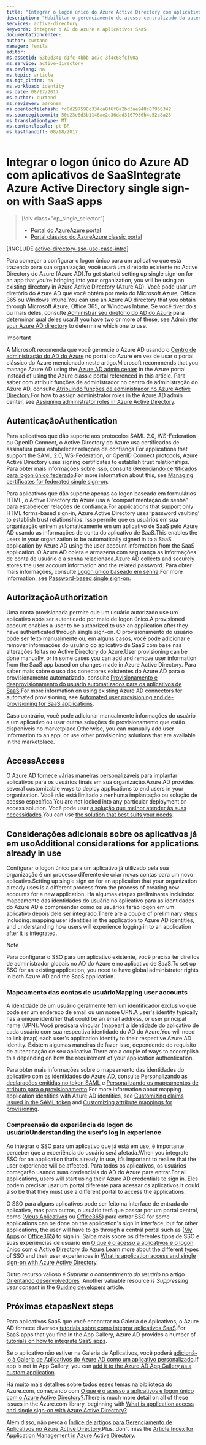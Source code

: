 ```yaml
---
title: "Integrar o logon único do Azure Active Directory com aplicativos SaaS | Microsoft Docs"
description: "Habilitar o gerenciamento de acesso centralizado da autenticação de logon único e do provisionamento de usuário dos aplicativos SaaS no Active Directory do Azure. Uma visão geral de como integrar o Active Directory do Azure a aplicativos SaaS."
services: active-directory
keywords: integrar o AD do Azure a aplicativos SaaS
documentationcenter: 
author: curtand
manager: femila
editor: 
ms.assetid: 53b9d341-d1fc-4bbb-ac7c-3f4c68fcf00a
ms.service: active-directory
ms.devlang: na
ms.topic: article
ms.tgt_pltfrm: na
ms.workload: identity
ms.date: 08/17/2017
ms.author: curtand
ms.reviewer: aaronsm
ms.openlocfilehash: fc0d297598c334ca8f6f8a2bd3ae948c87956342
ms.sourcegitcommit: 50e23e8d3b1148ae2d36dad3167936b4e52c8a23
ms.translationtype: MT
ms.contentlocale: pt-BR
ms.lasthandoff: 08/18/2017
---
```

# <a name="integrate-azure-active-directory-single-sign-on-with-saas-apps"></a><span data-ttu-id="1076d-105">Integrar o logon único do Azure AD com aplicativos de SaaS</span><span class="sxs-lookup"><span data-stu-id="1076d-105">Integrate Azure Active Directory single sign-on with SaaS apps</span></span>
> [!div class="op_single_selector"]
> * [<span data-ttu-id="1076d-106">Portal do Azure</span><span class="sxs-lookup"><span data-stu-id="1076d-106">Azure portal</span></span>](active-directory-enterprise-apps-manage-sso.md)
> * [<span data-ttu-id="1076d-107">Portal clássico do Azure</span><span class="sxs-lookup"><span data-stu-id="1076d-107">Azure classic portal</span></span>](active-directory-sso-integrate-saas-apps.md)
>
>

[!INCLUDE [active-directory-sso-use-case-intro](../../includes/active-directory-sso-use-case-intro.md)]

<span data-ttu-id="1076d-108">Para começar a configurar o logon único para um aplicativo que está trazendo para sua organização, você usará um diretório existente no Active Directory do Azure (Azure AD).</span><span class="sxs-lookup"><span data-stu-id="1076d-108">To get started setting up single sign-on for an app that you’re bringing into your organization, you will be using an existing directory in Azure Active Directory (Azure AD).</span></span> <span data-ttu-id="1076d-109">Você pode usar um diretório do Azure AD que você obtém por meio do Microsoft Azure, Office 365 ou Windows Intune.</span><span class="sxs-lookup"><span data-stu-id="1076d-109">You can use an Azure AD directory that you obtain through Microsoft Azure, Office 365, or Windows Intune.</span></span> <span data-ttu-id="1076d-110">Se você tiver dois ou mais deles, consulte [Administrar seu diretório do AD do Azure](active-directory-administer.md) para determinar qual deles usar.</span><span class="sxs-lookup"><span data-stu-id="1076d-110">If you have two or more of these, see [Administer your Azure AD directory](active-directory-administer.md) to determine which one to use.</span></span>

> [!IMPORTANT]
> <span data-ttu-id="1076d-111">A Microsoft recomenda que você gerencie o Azure AD usando o [Centro de administração do AD do Azure](https://aad.portal.azure.com) no portal do Azure em vez de usar o portal clássico do Azure mencionado neste artigo.</span><span class="sxs-lookup"><span data-stu-id="1076d-111">Microsoft recommends that you manage Azure AD using the [Azure AD admin center](https://aad.portal.azure.com) in the Azure portal instead of using the Azure classic portal referenced in this article.</span></span> <span data-ttu-id="1076d-112">Para saber com atribuir funções de administrador no centro de administração do Azure AD, consulte [Atribuindo funções de administrador no Azure Active Directory](active-directory-enterprise-apps-manage-sso.md).</span><span class="sxs-lookup"><span data-stu-id="1076d-112">For how to assign administrator roles in the Azure AD admin center, see [Assigning administrator roles in Azure Active Directory](active-directory-enterprise-apps-manage-sso.md).</span></span>

## <a name="authentication"></a><span data-ttu-id="1076d-113">Autenticação</span><span class="sxs-lookup"><span data-stu-id="1076d-113">Authentication</span></span>
<span data-ttu-id="1076d-114">Para aplicativos que dão suporte aos protocolos SAML 2.0, WS-Federation ou OpenID Connect, o Active Directory do Azure usa certificados de assinatura para estabelecer relações de confiança.</span><span class="sxs-lookup"><span data-stu-id="1076d-114">For applications that support the SAML 2.0, WS-Federation, or OpenID Connect protocols, Azure Active Directory uses signing certificates to establish trust relationships.</span></span> <span data-ttu-id="1076d-115">Para obter mais informações sobre isso, consulte [Gerenciando certificados para logon único federado](active-directory-sso-certs.md).</span><span class="sxs-lookup"><span data-stu-id="1076d-115">For more information about this, see [Managing certificates for federated single sign-on](active-directory-sso-certs.md).</span></span>

<span data-ttu-id="1076d-116">Para aplicativos que dão suporte apenas ao logon baseado em formulários HTML, o Active Directory do Azure usa a “compartimentação de senha” para estabelecer relações de confiança.</span><span class="sxs-lookup"><span data-stu-id="1076d-116">For applications that support only HTML forms-based sign-in, Azure Active Directory uses ‘password vaulting’ to establish trust relationships.</span></span> <span data-ttu-id="1076d-117">Isso permite que os usuários em sua organização entrem automaticamente em um aplicativo de SaaS pelo Azure AD usando as informações de conta do aplicativo de SaaS.</span><span class="sxs-lookup"><span data-stu-id="1076d-117">This enables the users in your organization to be automatically signed in to a SaaS application by Azure AD using the user account information from the SaaS application.</span></span> <span data-ttu-id="1076d-118">O Azure AD coleta e armazena com segurança as informações de conta de usuário e a senha relacionada.</span><span class="sxs-lookup"><span data-stu-id="1076d-118">Azure AD collects and securely stores the user account information and the related password.</span></span> <span data-ttu-id="1076d-119">Para obter mais informações, consulte [Logon único baseado em senha](active-directory-appssoaccess-whatis.md#password-based-single-sign-on).</span><span class="sxs-lookup"><span data-stu-id="1076d-119">For more information, see [Password-based single sign-on](active-directory-appssoaccess-whatis.md#password-based-single-sign-on).</span></span>

## <a name="authorization"></a><span data-ttu-id="1076d-120">Autorização</span><span class="sxs-lookup"><span data-stu-id="1076d-120">Authorization</span></span>
<span data-ttu-id="1076d-121">Uma conta provisionada permite que um usuário autorizado use um aplicativo após ser autenticado por meio de logon único.</span><span class="sxs-lookup"><span data-stu-id="1076d-121">A provisioned account enables a user to be authorized to use an application after they have authenticated through single sign-on.</span></span> <span data-ttu-id="1076d-122">O provisionamento do usuário pode ser feito manualmente ou, em alguns casos, você pode adicionar e remover informações do usuário do aplicativo de SaaS com base nas alterações feitas no Active Directory do Azure.</span><span class="sxs-lookup"><span data-stu-id="1076d-122">User provisioning can be done manually, or in some cases you can add and remove user information from the SaaS app based on changes made in Azure Active Directory.</span></span> <span data-ttu-id="1076d-123">Para saber mais sobre o uso dos conectores existentes do Azure AD para o provisionamento automatizado, consulte [Provisionamento e desprovisionamento do usuário automatizados para os aplicativos de SaaS](active-directory-saas-app-provisioning.md).</span><span class="sxs-lookup"><span data-stu-id="1076d-123">For more information on using existing Azure AD connectors for automated provisioning, see  [Automated user provisioning and de-provisioning for SaaS applications](active-directory-saas-app-provisioning.md).</span></span>

<span data-ttu-id="1076d-124">Caso contrário, você pode adicionar manualmente informações do usuário a um aplicativo ou usar outras soluções de provisionamento que estão disponíveis no marketplace.</span><span class="sxs-lookup"><span data-stu-id="1076d-124">Otherwise, you can manually add user information to an app, or use other provisioning solutions that are available in the marketplace.</span></span>

## <a name="access"></a><span data-ttu-id="1076d-125">Access</span><span class="sxs-lookup"><span data-stu-id="1076d-125">Access</span></span>
<span data-ttu-id="1076d-126">O Azure AD fornece várias maneiras personalizáveis para implantar aplicativos para os usuários finais em sua organização.</span><span class="sxs-lookup"><span data-stu-id="1076d-126">Azure AD provides several customizable ways to deploy applications to end users in your organization.</span></span> <span data-ttu-id="1076d-127">Você não está limitado a nenhuma implantação ou solução de acesso específica.</span><span class="sxs-lookup"><span data-stu-id="1076d-127">You are not locked into any particular deployment or access solution.</span></span> <span data-ttu-id="1076d-128">Você pode usar [a solução que melhor atender às suas necessidades](active-directory-appssoaccess-whatis.md#deploying-azure-ad-integrated-applications-to-users).</span><span class="sxs-lookup"><span data-stu-id="1076d-128">You can use [the solution that best suits your needs](active-directory-appssoaccess-whatis.md#deploying-azure-ad-integrated-applications-to-users).</span></span>

## <a name="additional-considerations-for-applications-already-in-use"></a><span data-ttu-id="1076d-129">Considerações adicionais sobre os aplicativos já em uso</span><span class="sxs-lookup"><span data-stu-id="1076d-129">Additional considerations for applications already in use</span></span>
<span data-ttu-id="1076d-130">Configurar o logon único para um aplicativo já utilizado pela sua organização é um processo diferente de criar novas contas para um novo aplicativo.</span><span class="sxs-lookup"><span data-stu-id="1076d-130">Setting up single sign on for an application that your organization already uses is a different process from the process of creating new accounts for a new application.</span></span> <span data-ttu-id="1076d-131">Há algumas etapas preliminares incluindo: mapeamento das identidades do usuário no aplicativo para as identidades do Azure AD e compreender como os usuários farão logon em um aplicativo depois dele ser integrado.</span><span class="sxs-lookup"><span data-stu-id="1076d-131">There are a couple of preliminary steps including: mapping user identities in the application to Azure AD identities, and understanding how users will experience logging in to an application after it is integrated.</span></span>

> [!NOTE]
> <span data-ttu-id="1076d-132">Para configurar o SSO para um aplicativo existente, você precisa ter direitos de administrador globais no AD do Azure e no aplicativo de SaaS.</span><span class="sxs-lookup"><span data-stu-id="1076d-132">To set up SSO for an existing application, you need to have global administrator rights in both Azure AD and the SaaS application.</span></span>
>
>

### <a name="mapping-user-accounts"></a><span data-ttu-id="1076d-133">Mapeamento das contas de usuário</span><span class="sxs-lookup"><span data-stu-id="1076d-133">Mapping user accounts</span></span>
<span data-ttu-id="1076d-134">A identidade de um usuário geralmente tem um identificador exclusivo que pode ser um endereço de email ou um nome UPN.</span><span class="sxs-lookup"><span data-stu-id="1076d-134">A user's identity typically has a unique identifier that could be an email address, or user principal name (UPN).</span></span> <span data-ttu-id="1076d-135">Você precisará vincular (mapear) a identidade do aplicativo de cada usuário com sua respectiva identidade do AD do Azure.</span><span class="sxs-lookup"><span data-stu-id="1076d-135">You will need to link (map) each user's application identity to their respective Azure AD identity.</span></span> <span data-ttu-id="1076d-136">Existem algumas maneiras de fazer isso, dependendo do requisito de autenticação de seu aplicativo.</span><span class="sxs-lookup"><span data-stu-id="1076d-136">There are a couple of ways to accomplish this depending on how the requirement of your application authentication.</span></span>

<span data-ttu-id="1076d-137">Para obter mais informações sobre o mapeamento das identidades do aplicativo com as identidades do Azure AD, consulte [Personalizando as declarações emitidas no token SAML](http://social.technet.microsoft.com/wiki/contents/articles/31257.azure-active-directory-customizing-claims-issued-in-the-saml-token-for-pre-integrated-apps.aspx) e [Personalizando os mapeamentos de atributo para o provisionamento](active-directory-saas-customizing-attribute-mappings.md).</span><span class="sxs-lookup"><span data-stu-id="1076d-137">For more information about mapping application identities with Azure AD identities, see [Customizing claims issued in the SAML token](http://social.technet.microsoft.com/wiki/contents/articles/31257.azure-active-directory-customizing-claims-issued-in-the-saml-token-for-pre-integrated-apps.aspx) and [Customizing attribute mappings for provisioning](active-directory-saas-customizing-attribute-mappings.md).</span></span>

### <a name="understanding-the-users-log-in-experience"></a><span data-ttu-id="1076d-138">Compreensão da experiência de logon do usuário</span><span class="sxs-lookup"><span data-stu-id="1076d-138">Understanding the user's log in experience</span></span>
<span data-ttu-id="1076d-139">Ao integrar o SSO para um aplicativo que já está em uso, é importante perceber que a experiência do usuário será afetada.</span><span class="sxs-lookup"><span data-stu-id="1076d-139">When you integrate SSO for an application that’s already in use, it’s important to realize that the user experience will be affected.</span></span> <span data-ttu-id="1076d-140">Para todos os aplicativos, os usuários começarão usando suas credenciais do AD do Azure para entrar.</span><span class="sxs-lookup"><span data-stu-id="1076d-140">For all applications, users will start using their Azure AD credentials to sign in.</span></span> <span data-ttu-id="1076d-141">Eles podem precisar usar um portal diferente para acessar os aplicativos.</span><span class="sxs-lookup"><span data-stu-id="1076d-141">It could also be that they must use a different portal to access the applications.</span></span>

<span data-ttu-id="1076d-142">O SSO para alguns aplicativos pode ser feito na interface de entrada do aplicativo, mas para outros, o usuário terá que passar por um portal central, como ([Meus Aplicativos](http://myapps.microsoft.com) ou [Office365](http://portal.office.com/myapps)) para entrar.</span><span class="sxs-lookup"><span data-stu-id="1076d-142">SSO for some applications can be done on the application's sign in interface, but for other applications, the user will have to go through a central portal such as ([My Apps](http://myapps.microsoft.com) or [Office365](http://portal.office.com/myapps)) to sign in.</span></span> <span data-ttu-id="1076d-143">Saiba mais sobre os diferentes tipos de SSO e suas experiências de usuário em [O que é o acesso a aplicativos e o logon único com o Active Directory do Azure](active-directory-appssoaccess-whatis.md).</span><span class="sxs-lookup"><span data-stu-id="1076d-143">Learn more about the different types of SSO and their user experiences in [What is application access and single sign-on with Azure Active Directory](active-directory-appssoaccess-whatis.md).</span></span>

<span data-ttu-id="1076d-144">Outro recurso valioso é *Suprimir o consentimento do usuário* no artigo [Orientando desenvolvedores](active-directory-applications-guiding-developers-for-lob-applications.md) .</span><span class="sxs-lookup"><span data-stu-id="1076d-144">Another valuable resource is *Suppressing user consent* in the [Guiding developers](active-directory-applications-guiding-developers-for-lob-applications.md) article.</span></span>

## <a name="next-steps"></a><span data-ttu-id="1076d-145">Próximas etapas</span><span class="sxs-lookup"><span data-stu-id="1076d-145">Next steps</span></span>
<span data-ttu-id="1076d-146">Para aplicativos SaaS que você encontrar na Galeria de Aplicativos, o Azure AD fornece diversos [tutoriais sobre como integrar aplicativos SaaS](active-directory-saas-tutorial-list.md).</span><span class="sxs-lookup"><span data-stu-id="1076d-146">For SaaS apps that you find in the App Gallery, Azure AD provides a number of [tutorials on how to integrate SaaS apps](active-directory-saas-tutorial-list.md).</span></span>

<span data-ttu-id="1076d-147">Se o aplicativo não estiver na Galeria de Aplicativos, você poderá [adicioná-lo à Galeria de Aplicativos do Azure AD como um aplicativo personalizado](http://blogs.technet.com/b/ad/archive/2015/06/17/bring-your-own-app-with-azure-ad-self-service-saml-configuration-gt-now-in-preview.aspx).</span><span class="sxs-lookup"><span data-stu-id="1076d-147">If app is not in App Gallery, you can [add it to the Azure AD App Gallery as a custom application](http://blogs.technet.com/b/ad/archive/2015/06/17/bring-your-own-app-with-azure-ad-self-service-saml-configuration-gt-now-in-preview.aspx).</span></span>

<span data-ttu-id="1076d-148">Há muito mais detalhes sobre todos esses temas na biblioteca do Azure.com, começando com [O que é o acesso a aplicativos e logon único com o Azure Active Directory?](active-directory-appssoaccess-whatis.md).</span><span class="sxs-lookup"><span data-stu-id="1076d-148">There is much more detail on all of these issues in the Azure.com library, beginning with [What is application access and single sign-on with Azure Active Directory?](active-directory-appssoaccess-whatis.md).</span></span>

<span data-ttu-id="1076d-149">Além disso, não perca o [Índice de artigos para Gerenciamento de Aplicativos no Azure Active Directory](active-directory-apps-index.md).</span><span class="sxs-lookup"><span data-stu-id="1076d-149">Plus, don't miss the [Article Index for Application Management in Azure Active Directory](active-directory-apps-index.md).</span></span>
